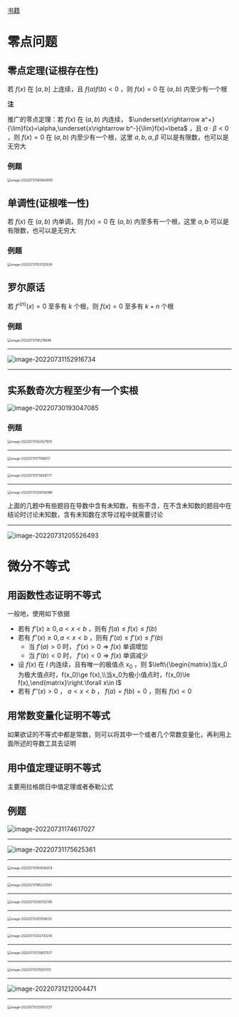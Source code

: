 [书籍](./books/2023张宇数学基础30讲-高等数学分册.pdf#page=107)

# 零点问题


## 零点定理(证根存在性)

若 $f(x)$ 在 $[a,b]$ 上连续，且 $f(a)f(b)\lt0$ ，则 $f(x)=0$ 在 $(a,b)$ 内至少有一个根

**注**

推广的零点定理：若 $f(x)$ 在 $(a,b)$ 内连续， $\underset{x\rightarrow a^+}{\lim}f(x)=\alpha,\underset{x\rightarrow b^-}{\lim}f(x)=\beta$ ，且 $\alpha\cdot\beta\lt0$ ，则 $f(x)=0$ 在 $(a,b)$ 内至少有一个根，这里 $a,b,\alpha,\beta$ 可以是有限数，也可以是无穷大


### 例题

<img src="assets/6.零点问题与微分不等式.assets/image-20220731140844593.png" alt="image-20220731140844593" style="zoom:50%;" />

## 单调性(证根唯一性)

若 $f(x)$ 在 $(a,b)$ 内单调，则 $f(x)=0$ 在 $(a,b)$ 内至多有一个根，这里 $a,b$ 可以是有限数，也可以是无穷大

### 例题

<img src="assets/6.零点问题与微分不等式.assets/image-20220731153720539.png" alt="image-20220731153720539" style="zoom:50%;" />

## 罗尔原话

若 $f’^{(n)}(x)=0$ 至多有 $k$ 个根，则 $f(x)=0$ 至多有 $k+n$ 个根


### 例题

<img src="assets/6.零点问题与微分不等式.assets/image-20220731141218646.png" alt="image-20220731141218646" style="zoom:50%;" />

---

![image-20220731152916734](assets/6.零点问题与微分不等式.assets/image-20220731152916734.png)

---

## 实系数奇次方程至少有一个实根

![image-20220730193047085](assets/6.零点问题与微分不等式.assets/image-20220730193047085.png)

### 例题

<img src="assets/6.零点问题与微分不等式.assets/image-20220731142427970.png" alt="image-20220731142427970" style="zoom:50%;" />

---

<img src="assets/6.零点问题与微分不等式.assets/image-20220731171106017.png" alt="image-20220731171106017" style="zoom:50%;" />

---

<img src="assets/6.零点问题与微分不等式.assets/image-20220731173828777.png" alt="image-20220731173828777" style="zoom:50%;" />

---

<img src="assets/6.零点问题与微分不等式.assets/image-20220731204136386.png" alt="image-20220731204136386" style="zoom:50%;" />

上面的几题中有些题目在导数中含有未知数，有些不含，在不含未知数的题目中在结论时讨论未知数，含有未知数在求导过程中就需要讨论

---

![image-20220731205526493](assets/6.零点问题与微分不等式.assets/image-20220731205526493.png)

# 微分不等式


## 用函数性态证明不等式

一般地，使用如下依据

- 若有 $f’(x)\ge0,a<x<b$ ，则有 $f(a)\le f(x)\le f(b)$ 
- 若有 $f''(x)\ge0,a<x<b$ ，则有 $f’(a)\le f’(x)\le f’(b)$ 
	- 当 $f'(a)>0$ 时， $f'(x)>0\Rightarrow f(x)$ 单调增加
	- 当 $f’(b)<0$ 时， $f'(x)<0\Rightarrow f(x)$ 单调减少
- 设 $f(x)$ 在 $I$ 内连续，且有唯一的极值点 $x_0$ ，则 $\left\{\begin{matrix}当x_0为极大值点时，f(x_0)\ge f(x),\\当x_0为极小值点时，f(x_0)\le f(x),\end{matrix}\right.\forall x\in I$ 
- 若有 $f’’(x)\gt0$ ， $a<x<b$ ， $f(a)=f(b)=0$ ，则有 $f(x)<0$ 


## 用常数变量化证明不等式

如果欲证的不等式中都是常数，则可以将其中一个或者几个常数变量化，再利用上面所述的导数工具去证明

## 用中值定理证明不等式

主要用拉格朗日中值定理或者泰勒公式

## 例题

![image-20220731174617027](assets/6.零点问题与微分不等式.assets/image-20220731174617027.png)

---

![image-20220731175625361](assets/6.零点问题与微分不等式.assets/image-20220731175625361.png)

---

<img src="assets/6.零点问题与微分不等式.assets/image-20220731193938474.png" alt="image-20220731193938474" style="zoom:50%;" />

---

<img src="assets/6.零点问题与微分不等式.assets/image-20220731195233541.png" alt="image-20220731195233541" style="zoom:50%;" />

---

<img src="assets/6.零点问题与微分不等式.assets/image-20220731200702145.png" alt="image-20220731200702145" style="zoom:50%;" />

---

<img src="assets/6.零点问题与微分不等式.assets/image-20220731201518033.png" alt="image-20220731201518033" style="zoom:50%;" />

---

<img src="assets/6.零点问题与微分不等式.assets/image-20220731202743214.png" alt="image-20220731202743214" style="zoom:50%;" />

---

<img src="assets/6.零点问题与微分不等式.assets/image-20220731210607537.png" alt="image-20220731210607537" style="zoom:50%;" />

---

<img src="assets/6.零点问题与微分不等式.assets/image-20220731211007013.png" alt="image-20220731211007013" style="zoom:50%;" />

---

![image-20220731212004471](assets/6.零点问题与微分不等式.assets/image-20220731212004471.png)

---

<img src="assets/6.零点问题与微分不等式.assets/image-20220731212933727.png" alt="image-20220731212933727" style="zoom:50%;" />